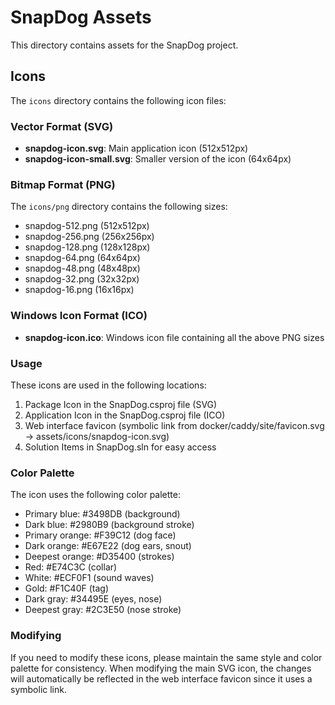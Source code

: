 # SnapDog Assets

This directory contains assets for the SnapDog project.

## Icons

The `icons` directory contains the following icon files:

### Vector Format (SVG)
- **snapdog-icon.svg**: Main application icon (512x512px)
- **snapdog-icon-small.svg**: Smaller version of the icon (64x64px)

### Bitmap Format (PNG)
The `icons/png` directory contains the following sizes:
- snapdog-512.png (512x512px)
- snapdog-256.png (256x256px)
- snapdog-128.png (128x128px)
- snapdog-64.png (64x64px)
- snapdog-48.png (48x48px)
- snapdog-32.png (32x32px)
- snapdog-16.png (16x16px)

### Windows Icon Format (ICO)
- **snapdog-icon.ico**: Windows icon file containing all the above PNG sizes

### Usage

These icons are used in the following locations:

1. Package Icon in the SnapDog.csproj file (SVG)
2. Application Icon in the SnapDog.csproj file (ICO)
3. Web interface favicon (symbolic link from docker/caddy/site/favicon.svg → assets/icons/snapdog-icon.svg)
4. Solution Items in SnapDog.sln for easy access

### Color Palette

The icon uses the following color palette:

- Primary blue: #3498DB (background)
- Dark blue: #2980B9 (background stroke)
- Primary orange: #F39C12 (dog face)
- Dark orange: #E67E22 (dog ears, snout)
- Deepest orange: #D35400 (strokes)
- Red: #E74C3C (collar)
- White: #ECF0F1 (sound waves)
- Gold: #F1C40F (tag)
- Dark gray: #34495E (eyes, nose)
- Deepest gray: #2C3E50 (nose stroke)

### Modifying

If you need to modify these icons, please maintain the same style and color palette for consistency.
When modifying the main SVG icon, the changes will automatically be reflected in the web interface
favicon since it uses a symbolic link.
